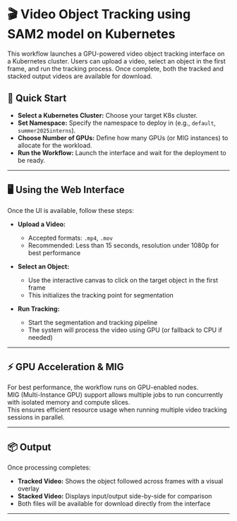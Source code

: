 # 🎬 Video Object Tracking using SAM2 model on Kubernetes

This workflow launches a GPU-powered video object tracking interface on a Kubernetes cluster. Users can upload a video, select an object in the first frame, and run the tracking process. Once complete, both the tracked and stacked output videos are available for download.

## 🚀 Quick Start

- **Select a Kubernetes Cluster:** Choose your target K8s cluster.  
- **Set Namespace:** Specify the namespace to deploy in (e.g., `default`, `summer2025interns`).  
- **Choose Number of GPUs:** Define how many GPUs (or MIG instances) to allocate for the workload.  
- **Run the Workflow:** Launch the interface and wait for the deployment to be ready.

---

## 🖥️ Using the Web Interface

Once the UI is available, follow these steps:

- **Upload a Video:**  
  - Accepted formats: `.mp4`, `.mov`  
  - Recommended: Less than 15 seconds, resolution under 1080p for best performance  

- **Select an Object:**  
  - Use the interactive canvas to click on the target object in the first frame  
  - This initializes the tracking point for segmentation  

- **Run Tracking:**  
  - Start the segmentation and tracking pipeline  
  - The system will process the video using GPU (or fallback to CPU if needed)

---

## ⚡ GPU Acceleration & MIG

For best performance, the workflow runs on GPU-enabled nodes.  
MIG (Multi-Instance GPU) support allows multiple jobs to run concurrently with isolated memory and compute slices.  
This ensures efficient resource usage when running multiple video tracking sessions in parallel.

---

## 📦 Output

Once processing completes:

- **Tracked Video:** Shows the object followed across frames with a visual overlay  
- **Stacked Video:** Displays input/output side-by-side for comparison  
- Both files will be available for download directly from the interface

---
